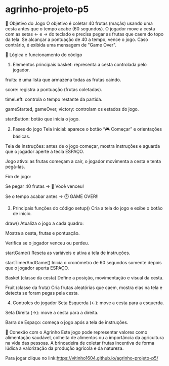 # agrinho-projeto-p5
🎯 Objetivo do Jogo
O objetivo é coletar 40 frutas (maçãs) usando uma cesta antes que o tempo acabe (60 segundos). O jogador move a cesta com as setas ← e → do teclado e precisa pegar as frutas que caem do topo da tela. Se alcançar a pontuação de 40 a tempo, vence o jogo. Caso contrário, é exibida uma mensagem de "Game Over".

🧠 Lógica e funcionamento do código
1. Elementos principais
basket: representa a cesta controlada pelo jogador.

fruits: é uma lista que armazena todas as frutas caindo.

score: registra a pontuação (frutas coletadas).

timeLeft: controla o tempo restante da partida.

gameStarted, gameOver, victory: controlam os estados do jogo.

startButton: botão que inicia o jogo.

2. Fases do jogo
Tela inicial: aparece o botão “🎮 Começar” e orientações básicas.

Tela de instruções: antes de o jogo começar, mostra instruções e aguarda que o jogador aperte a tecla ESPAÇO.

Jogo ativo: as frutas começam a cair, o jogador movimenta a cesta e tenta pegá-las.

Fim de jogo:

Se pegar 40 frutas → 🎉 Você venceu!

Se o tempo acabar antes → ⏱️ GAME OVER!!

3. Principais funções do código
setup()
Cria a tela do jogo e exibe o botão de início.

draw()
Atualiza o jogo a cada quadro:

Mostra a cesta, frutas e pontuação.

Verifica se o jogador venceu ou perdeu.

startGame()
Reseta as variáveis e ativa a tela de instruções.

startTimerAndGame()
Inicia o cronômetro de 60 segundos somente depois que o jogador aperta ESPAÇO.

Basket (classe da cesta)
Define a posição, movimentação e visual da cesta.

Fruit (classe da fruta)
Cria frutas aleatórias que caem, mostra elas na tela e detecta se foram pegas pela cesta.

4. Controles do jogador
Seta Esquerda (←): move a cesta para a esquerda.

Seta Direita (→): move a cesta para a direita.

Barra de Espaço: começa o jogo após a tela de instruções.

🌟 Conexão com o Agrinho
Este jogo pode representar valores como alimentação saudável, colheita de alimentos ou a importância da agricultura na vida das pessoas. A brincadeira de coletar frutas incentiva de forma lúdica a valorização da produção agrícola e da natureza.


Para jogar clique no link:https://vitinho1604.github.io/agrinho-projeto-p5/

